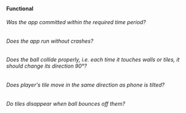 #### Functional

###### Was the app committed within the required time period?

###### Does the app run without crashes?

###### Does the ball collide properly, i.e. each time it touches walls or tiles, it should change its direction 90°?

###### Does player's tile move in the same direction as phone is tilted?

###### Do tiles disappear when ball bounces off them?
